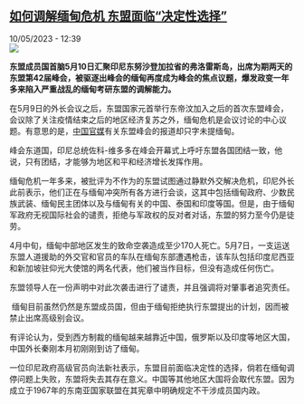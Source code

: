 <!--1683715502000-->
[如何调解缅甸危机 东盟面临“决定性选择”](https://www.rfi.fr/cn/%E4%BA%9A%E6%B4%B2/20230510-%E5%A6%82%E4%BD%95%E8%B0%83%E8%A7%A3%E7%BC%85%E7%94%B8%E5%8D%B1%E6%9C%BA-%E4%B8%9C%E7%9B%9F%E9%9D%A2%E4%B8%B4-%E5%86%B3%E5%AE%9A%E6%80%A7%E9%80%89%E6%8B%A9)
------

<div>10/05/2023 - 12:39</div><img src="https://s.rfi.fr/media/display/cdaa23aa-ee2c-11ed-b1c4-005056a90284/w:1280/p:16x9/814ad8a58ef77db3e07a21fd41b06fcebed2a5c8.jpg"><p><strong>东盟成员国首脑5月10日汇聚印尼东努沙登加拉省的弗洛雷斯岛，出席为期两天的东盟第42届峰会，被驱逐出峰会的缅甸再度成为峰会的焦点议题，爆发政变一年多来陷入严重战乱的缅甸考研东盟的调解能力。                    </strong></p><div><p><span><span><span><span><span><span><span>在5月9日的外长会议之后，东盟国家元首举行东帝汶加入之后的首次东盟峰会，会议除了关注疫情结束之后的地区经济复苏之外，缅甸危机是会议讨论的中心议题。有意思的是，<a href="https://m.huanqiu.com/article/4CpheJBNRML" target="_blank">中国官媒</a>有关东盟峰会的报道却只字未提缅甸。</span></span></span></span></span></span></span></p><p><span><span><span><span><span><span><span>峰会东道国，印尼总统佐科</span>-<span>维多多在峰会开幕式上呼吁东盟各国团结一致，他说，只有团结，才能够为地区和平和经济增长发挥作用。</span></span></span></span></span></span></span></p><p><span><span><span><span><span><span><span>缅甸危机一年多来，被批评为不作为的东盟试图通过静默外交解决危机，印尼外长此前表示，他们正在与缅甸冲突所有各方进行会谈，这其中包括缅甸政府、少数民族武装、缅甸民主团体以及与缅甸有关的中国、泰国和印度等国。但是，由于缅甸军政府无视国际社会的谴责，拒绝与军政权的反对者对话，东盟的努力至今仍是徒劳。</span></span></span></span></span></span></span></p><p><span><span><span><span><span><span>4<span>月中旬，缅甸中部地区发生的致命空袭造成至少</span>170<span>人死亡。5月7日，一支运送东盟人道援助的外交官和官员的车队在缅甸东部遭遇枪击，</span></span></span><span><span><span>该车队包括印度尼西亚和新加坡驻仰光大使馆的两名代表，他们被当作目标，但没有造成任何伤亡。</span></span></span></span></span></span></span></p><p><span><span><span><span><span><span><span>东盟领导人在一份声明中对此次袭击进行了谴责，并且强调将对肇事者追究责任。</span></span></span></span></span></span></span></p><p><span><span><span><span> <span><span><span>缅甸目前虽然仍然是东盟成员国，但由于缅甸拒绝执行东盟提出的计划，因而被禁止出席高级别会议。</span></span></span></span></span></span></span></p><p><span><span><span><span><span><span><span>有评论认为，受到西方制裁的缅甸越来越靠近中国，俄罗斯以及印度等地区大国，中国外长秦刚本月初刚刚到访了缅甸。</span></span></span></span></span></span></span></p><p><span><span><span><span><span><span><span>一位印尼政府高级官员向法新社表示，东盟目前面临决定性的选择，倘若在缅甸调停问题上失败，东盟将失去其存在意义。中国等其他地区大国将会取代东盟。因为成立于</span>1967<span>年的东南亚国家联盟在其宪章中明确规定不干涉成员国内政。</span></span></span></span></span></span></span></p><div data-selfpromo-newsletter></div><div data-selfpromo-app></div></div>
